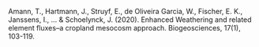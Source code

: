 Amann, T., Hartmann, J., Struyf, E., de Oliveira Garcia, W., Fischer, E. K., Janssens, I., ... & Schoelynck, J. (2020). 
Enhanced Weathering and related element fluxes–a cropland mesocosm approach. 
Biogeosciences, 17(1), 103-119.
